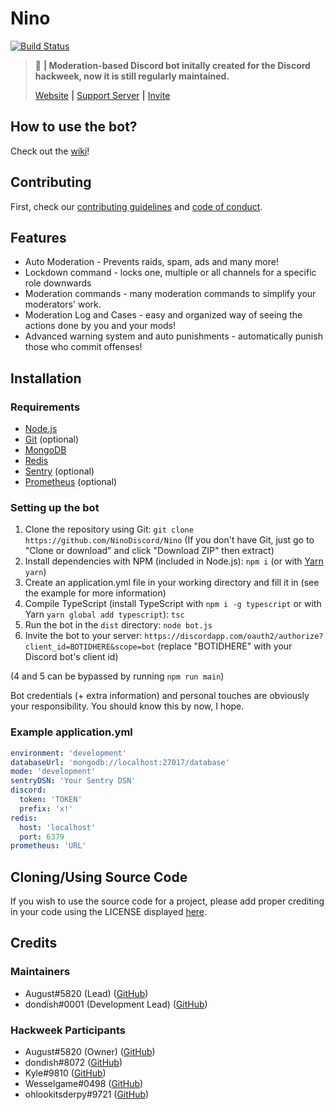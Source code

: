 # Nino 
[![Build Status](https://travis-ci.org/auguwu/Nino.svg?branch=master)](https://travis-ci.org/auguwu/Nino)

> :hammer: **| Moderation-based Discord bot initally created for the Discord hackweek, now it is still regularly maintained.**
>
> [Website](https://nino.augu.dev) **|** [Support Server](https://discord.gg/pEKkg9r) **|** [Invite](https://discordapp.com/oauth2/authorize?client_id=531613242473054229&scope=bot)

## How to use the bot?
Check out the [wiki](https://github.com/NinoDiscord/Nino/wiki)!

## Contributing
First, check our [contributing guidelines](https://github.com/NinoDiscord/Nino/blob/master/CONTRIBUTING.md) and [code of conduct](https://github.com/NinoDiscord/Nino/blob/master/CODE_OF_CONDUCT.md).

## Features

* Auto Moderation - Prevents raids, spam, ads and many more!
* Lockdown command - locks one, multiple or all channels for a specific role downwards
* Moderation commands - many moderation commands to simplify your moderators' work.
* Moderation Log and Cases - easy and organized way of seeing the actions done by you and your mods! 
* Advanced warning system and auto punishments - automatically punish those who commit offenses!

## Installation
### Requirements
* [Node.js](https://nodejs.org)
* [Git](https://git-scm.com) (optional)
* [MongoDB](https://www.mongodb.com)
* [Redis](https://redis.io)
* [Sentry](https://sentry.io) (optional)
* [Prometheus](https://prometheus.io) (optional)

### Setting up the bot
1. Clone the repository using Git: ``git clone https://github.com/NinoDiscord/Nino`` (If you don't have Git, just go to "Clone or download" and click "Download ZIP" then extract)
2. Install dependencies with NPM (included in Node.js): ``npm i`` (or with [Yarn](https://yarnpkg.com) ``yarn``)
3. Create an application.yml file in your working directory and fill it in (see the example for more information)
4. Compile TypeScript (install TypeScript with ``npm i -g typescript`` or with Yarn ``yarn global add typescript``): ``tsc``
5. Run the bot in the `dist` directory: ``node bot.js``
6. Invite the bot to your server: ``https://discordapp.com/oauth2/authorize?client_id=BOTIDHERE&scope=bot`` (replace "BOTIDHERE" with your Discord bot's client id)

(4 and 5 can be bypassed by running ``npm run main``)

Bot credentials (+ extra information) and personal touches are obviously your responsibility. You should know this by now, I hope.

### Example application.yml
```yaml
environment: 'development'
databaseUrl: 'mongodb://localhost:27017/database'
mode: 'development'
sentryDSN: 'Your Sentry DSN'
discord:
  token: 'TOKEN'
  prefix: 'x!'
redis:
  host: 'localhost'
  port: 6379
prometheus: 'URL'
```

## Cloning/Using Source Code
If you wish to use the source code for a project, please add proper crediting in your code using the LICENSE displayed [here](/LICENSE).

## Credits
### Maintainers
* August#5820 (Lead) ([GitHub](https://github.com/auguwu))
* dondish#0001 (Development Lead) ([GitHub](https://github.com/dondish))

### Hackweek Participants
* August#5820 (Owner) ([GitHub](https://github.com/auguwu))
* dondish#8072 ([GitHub](https://github.com/dondish))
* Kyle#9810 ([GitHub](https://github.com/dvhe))
* Wesselgame#0498 ([GitHub](https://github.com/PassTheWessel))
* ohlookitsderpy#9721 ([GitHub](https://github.com/ohlookitsderpy))
